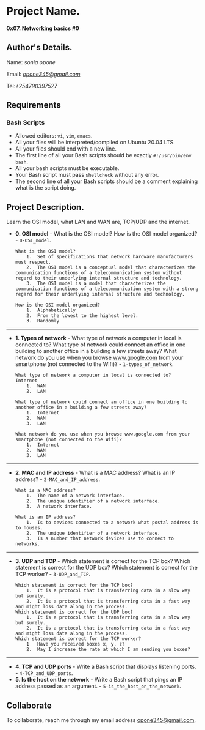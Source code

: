 # Project Name.
**0x07. Networking basics #0**

## Author's Details.
Name: *sonia opone*

Email: *opone345@gmail.com*

Tel:*+254790397527*

##  Requirements

### Bash Scripts
*   Allowed editors: `vi`, `vim`, `emacs`.
*   All your files will be interpreted/compiled on Ubuntu 20.04 LTS.
*   All your files should end with a new line.
*   The first line of all your Bash scripts should be exactly `#!/usr/bin/env bash`.
*   All your bash scripts must be executable.
*   Your Bash script must pass `shellcheck` without any error.
*   The second line of all your Bash scripts should be a comment explaining what is the script doing.

## Project Description.
Learn the OSI model, what LAN and WAN are, TCP/UDP and the internet.


* **0. OSI model** - What is the OSI model? How is the OSI model organized? - `0-OSI_model`.
    ```
    What is the OSI model?
        1.  Set of specifications that network hardware manufacturers must respect.
        2.  The OSI model is a conceptual model that characterizes the communication functions of a telecommunication system without regard to their underlying internal structure and technology.
        3.  The OSI model is a model that characterizes the communication functions of a telecommunication system with a strong regard for their underlying internal structure and technology.

    How is the OSI model organized?
        1.  Alphabetically
        2.  From the lowest to the highest level.
        3.  Randomly
    ```
---

* **1. Types of network** - What type of network a computer in local is connected to? What type of network could connect an office in one building to another office in a building a few streets away? What network do you use when you browse www.google.com from your smartphone (not connected to the Wifi)? - `1-types_of_network`.
    ```
    What type of network a computer in local is connected to?
    Internet
        1.  WAN
        2.  LAN

    What type of network could connect an office in one building to another office in a building a few streets away?
        1.  Internet
        2.  WAN
        3.  LAN

    What network do you use when you browse www.google.com from your smartphone (not connected to the Wifi)?
        1.  Internet
        2.  WAN
        3.  LAN
    ```
---

* **2. MAC and IP address** - What is a MAC address? What is an IP address? - `2-MAC_and_IP_address`.
    ```
    What is a MAC address?
        1.  The name of a network interface.
        2.  The unique identifier of a network interface.
        3.  A network interface.

    What is an IP address?
        1.  Is to devices connected to a network what postal address is to houses.
        2.  The unique identifier of a network interface.
        3.  Is a number that network devices use to connect to networks.
    ```
---

* **3. UDP and TCP** - Which statement is correct for the TCP box? Which statement is correct for the UDP  box? Which statement is correct for the TCP worker? - `3-UDP_and_TCP`.
    ```
    Which statement is correct for the TCP box?
        1.  It is a protocol that is transferring data in a slow way but surely.
        2.  It is a protocol that is transferring data in a fast way and might loss data along in the process.
    Which statement is correct for the UDP box?
        1.  It is a protocol that is transferring data in a slow way but surely.
        2.  It is a protocol that is transferring data in a fast way and might loss data along in the process.
    Which statement is correct for the TCP worker?
        1   Have you received boxes x, y, z?
        2.  May I increase the rate at which I am sending you boxes?
    ```
---

* **4. TCP and UDP ports** - Write a Bash script that displays listening ports. - `4-TCP_and_UDP_ports`.
* **5. Is the host on the network** - Write a Bash script that pings an IP address passed as an argument. - `5-is_the_host_on_the_network`.


## Collaborate

To collaborate, reach me through my email address opone345@gmail.com.
